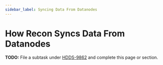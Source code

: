 ```yaml
---
sidebar_label: Syncing Data From Datanodes
---
```


# How Recon Syncs Data From Datanodes

**TODO:** File a subtask under [HDDS-9862](https://issues.apache.org/jira/browse/HDDS-9862) and complete this page or section.

